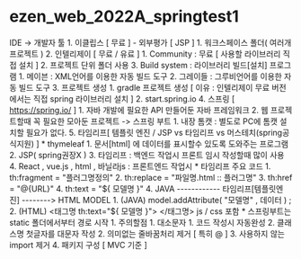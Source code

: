 # ezen_web_2022A_springtest1
IDE -> 개발자 툴 
	1. 이클립스  [ 무료 ] 	- 외부평가 [ JSP ]
		1. 워크스페이스 폴더( 여러개 프로젝트 )
	2. 인텔리제이 [ 무료 / 유료 ]
		1. Community : 무료 [ 사용할 라이브러리 직접 설치 ]
		2. 프로젝트 단위 폴더 사용 
		3. Build system : 라이브러리 빌드[설치] 프로그램
			1. 메이븐  :  XML언어를 이용한 자동 빌드 도구 
			2. 그레이들 : 그루비언어를 이용한 자동 빌드 도구
	3. 프로젝트 생성 
		1. gradle 프로젝트 생성 [ 이유 : 인텔리제이 무료 버전에서는 직접 spring 라이브러리 설치 ] 
		2. start.spring.io 
	4. 스프링 [ https://spring.io/ ] 
		1. 자바 개발에 필요한 API 만들어둔 자바 프레임워크 
		2. 웹 프로젝트할때 꼭 필요한 모아둔 프로젝트 -> 스프링 부트 
			1. 내장 톰캣 : 별도로 PC에 톰캣 설치할 필요가 없다. 
	5. 타임리프[ 템플릿 엔진 / JSP vs 타임리프 vs 머스테치(spring공식지원) ]
		* thymeleaf 
		1. 문서[html] 에 데이터를 표시할수 있도록 도와주는 프로그램
		2. JSP( spring권장X )
		3. 타임리프 : 백엔드 작업시 프론트 임시 작성할때 많이 사용   
		4. React , vue.js , html , 바닐라js : 프론트엔드 작업시 
	* 타임리프 주요 코드
		1. th:fragment = "플러그명정의"
		2. th:replace = "파일명.html :: 플러그명"
		3. th:href = "@{URL}"
		4. th:text = "${ 모델명 }"
		4. JAVA ------------ 타임리프[템플릿엔진] --------> HTML 
		MODEL			
	 		1. (JAVA) model.addAttribute( "모델명" , 데이터 ) ;
			2. (HTML) <태그명 th:text="${ 모델명 }"> </태그명>
	js / css 포함
		* 스프링부트는 static 폴더에서부터 경로 시작 
	1. 주의할점 
		1. 대소문자
			1. 코드 작성시 자동완성 
			2. 클래스명 첫글자를 대문자 작성 
		2. 의미없는 줄바꿈처리 제거 [ 특히 @ ] 
		3. 사용하지 않는 import 제거 
		4. 패키지 구성 [ MVC 기준 ] 


